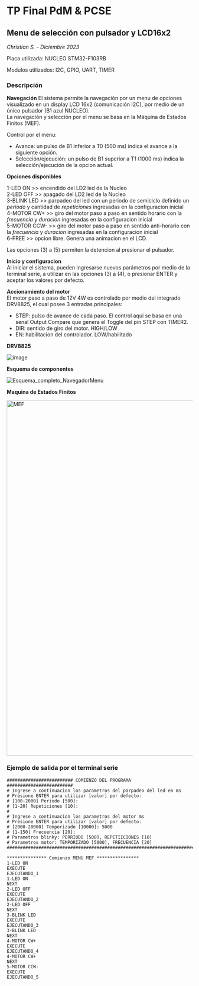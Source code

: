 # TP Final PdM & PCSE
 
## Menu de selección con pulsador y LCD16x2
 
_Christian S. - Diciembre 2023_  

Placa utilizada: NUCLEO STM32-F103RB  

Modulos utilizados: I2C, GPIO, UART, TIMER  

### Descripción

**Navegación**
El sistema permite la navegación por un menu de opciones visualizado en un display LCD 16x2 (comunicación I2C), por medio de un único pulsador (B1 azul NUCLEO).  
La navegación y selección por el menu se basa en la Máquina de Estados Finitos (MEF).  

Control por el menu:  
- Avance: un pulso de B1 inferior a T0 (500 ms) indica el avance a la siguiente opción.  
- Selección/ejecución: un pulso de B1 superior a T1 (1000 ms) indica la selección/ejecución de la opcion actual.  
  
**Opciones disponibles**  

1-LED ON >> encendido del LD2 led de la Nucleo  
2-LED OFF >> apagado del LD2 led de la Nucleo  
3-BLINK LED >> parpadeo del led con un periodo de semiciclo definido un _periodo_ y cantidad de _repeticiones_ ingresadas en la configuracion inicial  
4-MOTOR CW+ >> giro del motor paso a paso en sentido horario con la _frecuencia_ y _duracion_ ingresadas en la configuracion inicial  
5-MOTOR CCW- >> giro del motor paso a paso en sentido anti-horario con la _frecuencia_ y _duracion_ ingresadas en la configuracion inicial  
6-FREE >> opcion libre. Genera una animacion en el LCD.

Las opciones (3) a (5) permiten la detencion al presionar el pulsador.

**Inicio y configuracion**  
Al iniciar el sistema, pueden ingresarse nuevos parámetros por medio de la terminal serie, a utilizar en las opciones (3) a (4), o presionar ENTER y aceptar los valores por defecto.

**Accionamiento del motor**  
El motor paso a paso de 12V 4W es controlado por medio del integrado DRV8825, el cual posee 3 entradas principales:  
- STEP: pulso de avance de cada paso. El control aqui se basa en una senal Output Compare que genera el Toggle del pin STEP con TIMER2.
- DIR: sentido de giro del motor. HIGH/LOW
- EN: habilitacion del controlador. LOW/habilitado

**DRV8825**  

![image](https://github.com/Christianjs89/tpGIT_cjs/assets/62712067/d95444c9-d635-4515-8b6c-3cc4cba85aac)


**Esquema de componentes**  

![Esquema_completo_NavegadorMenu](https://github.com/Christianjs89/tpGIT_cjs/assets/62712067/e2d22ba6-78cd-4a6f-bba4-70367ce09b2c)


**Maquina de Estados Finitos**  

<img width="960" alt="MEF" src="https://github.com/Christianjs89/tpGIT_cjs/assets/62712067/f6e6b3dd-71a5-4e95-a916-84c12de70752">


### Ejemplo de salida por el terminal serie
```
######################### COMIENZO DEL PROGRAMA #########################
# Ingrese a continuacion los parametros del parpadeo del led en ms
# Presione ENTER para utilizar [valor] por defecto:
# [100-2000] Periodo [500]:
# [1-20] Repeticiones [10]:
#
# Ingrese a continuacion los parametros del motor ms
# Presione ENTER para utilizar [valor] por defecto:
# [2000-20000] Temporizado [10000]: 5000
# [1-150] Frecuencia [20]:
# Parametros blinky: PERRIODO [500], REPETIICIONES [10]
# Parametros motor: TEMPORIZADO [5000], FRECUENCIA [20]
#########################################################################

*************** Comienzo MENU MEF ****************
1-LED ON
EXECUTE
EJECUTANDO_1
1-LED ON
NEXT
2-LED OFF
EXECUTE
EJECUTANDO_2
2-LED OFF
NEXT
3-BLINK LED
EXECUTE
EJECUTANDO_3
3-BLINK LED
NEXT
4-MOTOR CW+
EXECUTE
EJECUTANDO_4
4-MOTOR CW+
NEXT
5-MOTOR CCW-
EXECUTE
EJECUTANDO_5
```
